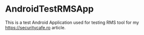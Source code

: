 # AndroidTestRMSApp
This is a test Android Application used for testing RMS tool for my <https://securitycafe.ro> article.
